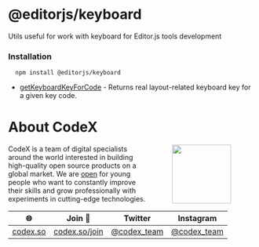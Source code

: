 # @editorjs/keyboard
Utils useful for work with keyboard for Editor.js tools development
### Installation 
 ```
   npm install @editorjs/keyboard
```
- [getKeyboardKeyForCode](https://github.com/editor-js/utils/blob/main/packages/keyboard/src/getKeyboardKeyForCode.ts) - Returns real layout-related keyboard key for a given key code.
# About CodeX
   <img align="right" width="120" height="120" src="https://codex.so/public/app/img/codex-logo.svg" hspace="50">

   CodeX is a team of digital specialists around the world interested in building high-quality open source products on a global market. We are [open](https://codex.so/join) for young people who want to constantly improve their skills and grow professionally with experiments in cutting-edge technologies.

  | 🌐 | Join  👋  | Twitter | Instagram |
   | -- | -- | -- | -- | 
   | [codex.so](https://codex.so) | [codex.so/join](https://codex.so/join) |[@codex_team](http://twitter.com/codex_team) | [@codex_team](http://instagram.com/codex_team/) |